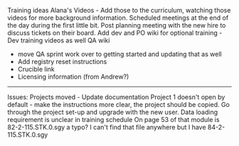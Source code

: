 Training ideas
Alana's Videos - Add those to the curriculum, watching those videos for more background information.
Scheduled meetings at the end of the day during the first little bit. Post planning meeting with the new hire to discuss tickets on their board.
Add dev and PO wiki for optional training - Dev training videos as well
QA wiki
- move QA sprint work over to getting started and updating that as well
- Add registry reset instructions
- Crucible link
- Licensing information (from Andrew?)

---
Issues:
Projects moved - Update documentation
Project 1 doesn't open by default - make the instructions more clear, the project should be copied.
Go through the project set-up and upgrade with the new user.
Data loading requirement is unclear in training schedule
On page 53 of that module is 82-2-115.STK.0.sgy a typo? I can't find that file anywhere but I have 84-2-115.STK.0.sgy


